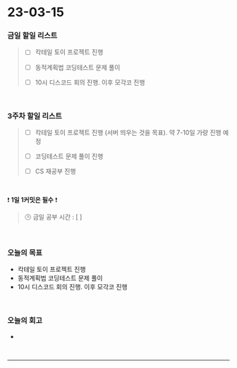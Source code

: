 # 23-03-15
### 금일 할일 리스트
> - [ ]  칵테일 토이 프로젝트 진행
>
> - [ ]  동적계획법 코딩테스트 문제 풀이
> 
> - [ ]  10시 디스코드 회의 진행. 이후 모각코 진행


<br/>

### 3주차 할일 리스트  
> - [ ]  칵테일 토이 프로젝트 진행 (서버 띄우는 것을 목표). 약 7-10일 가량 진행 예정
>
> - [ ]  코딩테스트 문제 풀이 진행
>
> - [ ]  CS 재공부 진행

<br/>

❗ **1일 1커밋은 필수** ❗
> 🕒 금일 공부 시간 : [  ]
  
<br/>

### 오늘의 목표
- 칵테일 토이 프로젝트 진행
- 동적계획법 코딩테스트 문제 풀이
- 10시 디스코드 회의 진행. 이후 모각코 진행

<br>

### 오늘의 회고
- 


<br/>

------------  